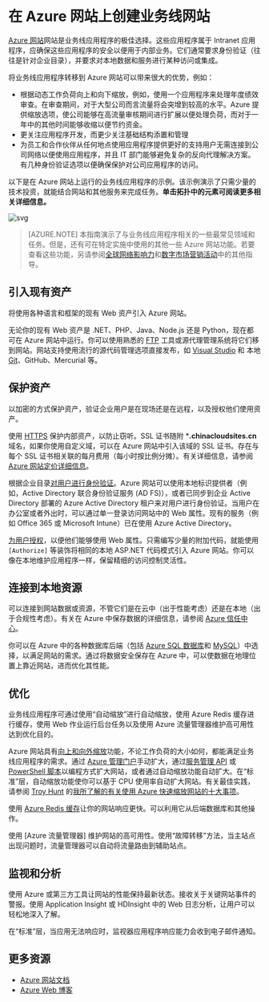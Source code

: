<properties 
	pageTitle="在 Azure 网站上创建业务线网站" 
	description="本指南提供如何使用 Azure 网站创建 Intranet 业务线应用程序的技术概述。这包括身份验证策略、Service Bus 中继和监视。" 
	editor="jimbe" 
	manager="wpickett" 
	authors="cephalin" 
	services="app-service\web" 
	documentationCenter=""/>

<tags
	ms.service="web-sites"
	ms.date="09/29/2015"
	wacn.date="12/17/2015"/>



# 在 Azure 网站上创建业务线网站

[Azure 网站](/documentation/services/web-sites/)网站是业务线应用程序的极佳选择。这些应用程序属于 Intranet 应用程序，应确保这些应用程序的安全以便用于内部业务。它们通常要求身份验证（往往是针对企业目录），并要求对本地数据和服务进行某种访问或集成。

将业务线应用程序转移到 Azure 网站可以带来很大的优势，例如：

-  根据动态工作负荷向上和向下缩放，例如，使用一个应用程序来处理年度绩效审查。在审查期间，对于大型公司而言流量将会突增到较高的水平。Azure 提供缩放选项，使公司能够在高流量审核期间进行扩展以便处理负荷，而对于一年中的其他时间能够收缩以便节约资金。 
-  更关注应用程序开发，而更少关注基础结构添置和管理
-  为员工和合作伙伴从任何地点使用应用程序提供更好的支持用户无需连接到公司网络以便使用应用程序，并且 IT 部门能够避免复杂的反向代理解决方案。有几种身份验证选项以便确保保护对公司应用程序的访问。

以下是在 Azure 网站上运行的业务线应用程序的示例。该示例演示了只需少量的技术投资，就能结合网站和其他服务来完成任务。**单击拓扑中的元素可阅读更多相关详细信息。**


![svg](./media/web-sites-business-application-solution-overview/web-app-notitle.svg)

<object type="image/svg+xml" data="./media/web-sites-business-application-solution-overview/web-app-notitle.svg" width="100%" height="100%"></object>

> [AZURE.NOTE]
> 本指南演示了与业务线应用程序相关的一些最常见领域和任务。但是，还有可在特定实施中使用的其他一些 Azure 网站功能。若要查看这些功能，另请参阅[全球网络影响力](/documentation/articles/web-sites-global-web-presence-solution-overview)和[数字市场营销活动](/documentation/articles/web-sites-digital-marketing-application-solution-overview)中的其他指导。

## 引入现有资产

将使用各种语言和框架的现有 Web 资产引入 Azure 网站。

无论你的现有 Web 资产是 .NET、PHP、Java、Node.js 还是 Python，现在都可在 Azure 网站中运行。你可以使用熟悉的 [FTP] 工具或源代理管理系统将它们移到网站。网站支持使用流行的源代码管理选项直接发布，如 [Visual Studio] 和 本地 [Git]、GitHub、Mercurial 等。

## 保护资产

以加密的方式保护资产，验证企业用户是在现场还是在远程，以及授权他们使用资产。

使用 [HTTPS] 保护内部资产，以防止窃听。SSL 证书随附 ***.chinacloudsites.cn** 域名，如果你使用自定义域，可以在 Azure 网站中引入该域的 SSL 证书。存在与每个 SSL 证书相关联的每月费用（每小时按比例分摊）。有关详细信息，请参阅 [Azure 网站定价详细信息]。

根据企业目录[对用户进行身份验证]。Azure 网站可以使用本地标识提供者（例如，Active Directory 联合身份验证服务 (AD FS)），或者已同步到企业 Active Directory 部署的 Azure Active Directory 租户来对用户进行身份验证。当用户在办公室或者外出时，可以通过单一登录访问网站中的 Web 属性。现有的服务（例如 Office 365 或 Microsoft Intune）已在使用 Azure Active Directory。

[为用户授权]，以便他们能够使用 Web 属性。只需编写少量的附加代码，就能使用 `[Authorize]` 等装饰将相同的本地 ASP.NET 代码模式引入 Azure 网站。你可以像在本地维护应用程序一样，保留精细的访问控制灵活性。

## 连接到本地资源 ##

可以连接到网站数据或资源，不管它们是在云中（出于性能考虑）还是在本地（出于合规性考虑）。有关在 Azure 中保存数据的详细信息，请参阅 [Azure 信任中心]。

你可以在 Azure 中的各种数据库后端（包括 [Azure SQL 数据库]和 [MySQL]）中选择，以满足网站的需求。通过将数据安全保存在 Azure 中，可以使数据在地理位置上靠近网站，进而优化其性能。


## 优化

业务线应用程序可通过使用“自动缩放”进行自动缩放，使用 Azure Redis 缓存进行缓存，使用 Web 作业运行后台任务以及使用 Azure 流量管理器维护高可用性达到优化目的。

Azure 网站具有[向上和向外缩放]功能，不论工作负荷的大小如何，都能满足业务线应用程序的需求。通过 [Azure 管理门户]手动扩大，通过[服务管理 API] 或 [PowerShell 脚本]以编程方式扩大网站，或者通过自动缩放功能自动扩大。在“标准”层，自动缩放功能使你可以基于 CPU 使用率自动扩大网站。有关最佳实践，请参阅 [Troy Hunt] 的[我所了解的有关使用 Azure 快速缩放网站的十大事项]。

使用 [Azure Redis 缓存]让你的网站响应更快。可以利用它从后端数据库和其他操作。

使用 [Azure 流量管理器] 维护网站的高可用性。使用“故障转移”方法，当主站点出现问题时，流量管理器可以自动将流量路由到辅助站点。

## 监视和分析

使用 Azure 或第三方工具让网站的性能保持最新状态。接收关于关键网站事件的警报。使用 Application Insight 或 HDInsight 中的 Web 日志分析，让用户可以轻松地深入了解。

在“标准”层，当应用无法响应时，监视器应用程序响应能力会收到电子邮件通知。

## 更多资源

- [Azure 网站文档](/home/features/web-site/)
- [Azure Web 博客](/blog/tags/网站/)


[Azure Websites]: /home/features/web-site/

[FTP]: /documentation/articles/web-sites-deploy#ftp
[Visual Studio]: /documentation/articles/web-sites-dotnet-get-started
[Git]: /documentation/articles/web-sites-publish-source-control
[HTTPS]: /documentation/articles/web-sites-configure-ssl-certificate
[Azure 网站定价详细信息]: /home/features/web-site#price
[对用户进行身份验证]: /documentation/articles/web-sites-authentication-authorization
[简易身份验证]: https://azure.microsoft.com/zh-cn/blog/2014/11/13/azure-websites-authentication-authorization/
[为用户授权]: /documentation/articles/web-sites-authentication-authorization
[Azure 信任中心]: /support/trust-center/
[MySQL]: /documentation/articles/web-sites-php-mysql-deploy-use-git
[Azure SQL 数据库]: /documentation/articles/web-sites-dotnet-deploy-aspnet-mvc-app-membership-oauth-sql-database
[向上和向外缩放]: /documentation/articles/web-sites-scale
[Azure 管理门户]: http://manage.windowsazure.cn/
[服务管理 API]: http://msdn.microsoft.com/zh-cn/library/azure/ee460799.aspx
[PowerShell 脚本]: http://msdn.microsoft.com/zh-cn/library/azure/jj152841.aspx
[Troy Hunt]: https://twitter.com/troyhunt
[我所了解的有关使用 Azure 快速缩放网站的十大事项]: http://www.troyhunt.com/2014/09/10-things-i-learned-about-rapidly.html
[Azure Redis 缓存]: https://azure.microsoft.com/zh-cn/blog/2014/06/05/mvc-movie-app-with-azure-redis-cache-in-15-minutes/

[quick glance]: /documentation/articles/web-sites-monitor
[Azure Application Insights]: http://blogs.msdn.com/b/visualstudioalm/archive/2015/01/07/application-insights-and-azure-websites.aspx

 

<!---HONumber=79-->